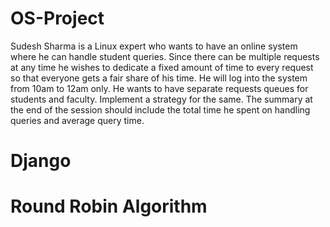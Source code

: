 # OS-Project
 Sudesh Sharma is a Linux expert who wants to have an online system where he can handle student queries. Since there  can be multiple requests at any time he wishes to dedicate a fixed amount of time to every request so that everyone  gets a fair share of his time. He will log into the system from 10am to 12am only.  He wants to have separate  requests queues for students and faculty. Implement a strategy for the same. The summary at the end of the session  should include the total time he spent on handling queries and average query time.
# Django
# Round Robin Algorithm
